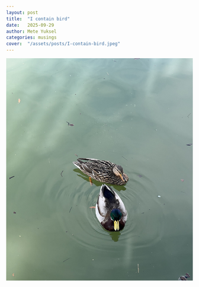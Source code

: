 ```yaml
---
layout: post
title:  "I contain bird"
date:   2025-09-29
author: Mete Yuksel
categories: musings
cover:  "/assets/posts/I-contain-bird.jpeg"
---
```



<img src="/assets/posts/ducks_dc.jpeg" alt="Ducks DC" width="100%" height="600px">
